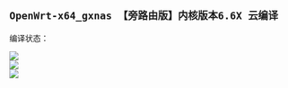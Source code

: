 ## `OpenWrt-x64_gxnas 【旁路由版】内核版本6.6X 云编译`
编译状态：

<a href="https://github.com/gxnas/OpenWrt_Build_x64_gxnas/actions/workflows/OpenWrt_Build_x64_gxnas.yml">
    <img src="https://github.com/gxnas/OpenWrt_Build_x64_gxnas/actions/workflows/OpenWrt_Build_x64_gxnas.yml/badge.svg?style=flat" />
</a>

</br>

<a href="https://github.com/gxnas/OpenWrt_Build_x64_gxnas/actions/workflows/Official_Build_x64_gxnas.yml">
    <img src="https://github.com/gxnas/OpenWrt_Build_x64_gxnas/actions/workflows/Official_Build_x64_gxnas.yml/badge.svg?style=flat" />
</a>

</br>
<a href="https://github.com/gxnas/OpenWrt_Build_x64_gxnas/actions/workflows/compile.yml">
    <img src="https://github.com/gxnas/OpenWrt_Build_x64_gxnas/actions/workflows/compile.yml/badge.svg?style=flat" />
</a>
